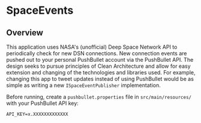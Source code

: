 # SpaceEvents

## Overview
This application uses NASA's (unofficial) Deep Space Network API to periodically
check for new DSN connections. New connection events are pushed out to your
personal PushBullet account via the PushBullet API. The design seeks to pursue
principles of Clean Architecture and allow for easy extension and changing of
the technologies and libraries used. For example, changing this app to tweet
updates instead of using PushBullet would be as simple as writing a new
`ISpaceEventPublisher` implementation.

Before running, create a `pushbullet.properties` file in `src/main/resources/`
with your PushBullet API key:

```
API_KEY=x.XXXXXXXXXXXXX
```
